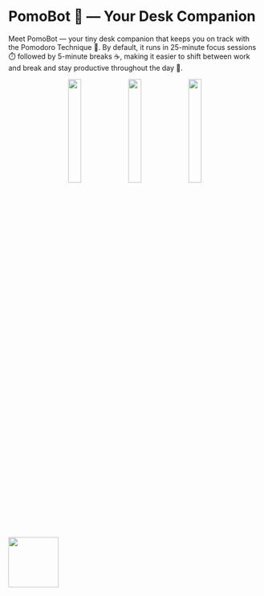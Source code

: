 # PomoBot 🤖 — Your Desk Companion
Meet PomoBot — your tiny desk companion that keeps you on track with the Pomodoro Technique 🍅.
By default, it runs in 25-minute focus sessions ⏱️ followed by 5-minute breaks ☕, making it easier to shift between work and break and stay productive throughout the day 🚀.  
<p align="center">
  <img src=“src/cover_1.jpg” width="23%">
  <img src=“src/cover_2.jpg" width="23%">
  <img src=“src/cover_3.jpg" width="23%">
</p>
<img src=“src/cover_1.jpg” alt="" width="100"> 
